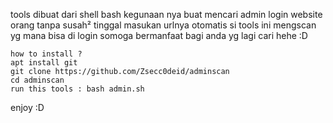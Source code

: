 tools dibuat dari shell bash
kegunaan nya buat mencari admin login website orang tanpa susah²
tinggal masukan urlnya otomatis si tools ini mengscan yg mana bisa di login
somoga bermanfaat bagi anda yg lagi cari hehe :D
```
how to install ?
apt install git
git clone https://github.com/Zsecc0deid/adminscan
cd adminscan
run this tools : bash admin.sh
```
enjoy :D
